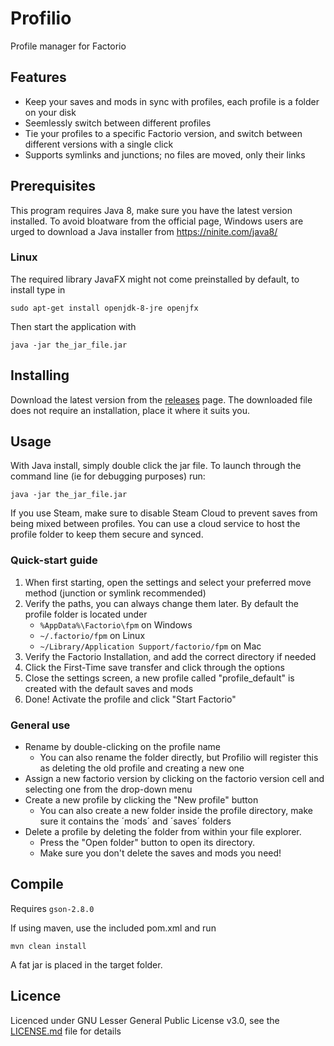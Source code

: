 # Profilio
Profile manager for Factorio

## Features

* Keep your saves and mods in sync with profiles, each profile is a folder on your disk
* Seemlessly switch between different profiles
* Tie your profiles to a specific Factorio version, and switch between different versions with a single click
* Supports symlinks and junctions; no files are moved, only their links

## Prerequisites

This program requires Java 8, make sure you have the latest version installed. To avoid bloatware from the official page, Windows users are urged to download a Java installer from https://ninite.com/java8/

### Linux

The required library JavaFX might not come preinstalled by default, to install type in

    sudo apt-get install openjdk-8-jre openjfx

Then start the application with

    java -jar the_jar_file.jar

## Installing

Download the latest version from the [releases](https://github.com/Artorp/Profilio/releases) page. The downloaded file does not require an installation, place it where it suits you.

## Usage

With Java install, simply double click the jar file. To launch through the command line (ie for debugging purposes) run:

    java -jar the_jar_file.jar

If you use Steam, make sure to disable Steam Cloud to prevent saves from being mixed between profiles. You can use a cloud service to host the profile folder to keep them secure and synced.

### Quick-start guide

1. When first starting, open the settings and select your preferred move method (junction or symlink recommended)
2. Verify the paths, you can always change them later. By default the profile folder is located under 
   -  `%AppData%\Factorio\fpm` on Windows
   -  `~/.factorio/fpm` on Linux
   -  `~/Library/Application Support/factorio/fpm` on Mac
3. Verify the Factorio Installation, and add the correct directory if needed
4. Click the First-Time save transfer and click through the options
5. Close the settings screen, a new profile called "profile_default" is created with the default saves and mods
6. Done! Activate the profile and click "Start Factorio"

### General use

- Rename by double-clicking on the profile name
  - You can also rename the folder directly, but Profilio will register this as deleting the old profile and creating a new one
- Assign a new factorio version by clicking on the factorio version cell and selecting one from the drop-down menu
- Create a new profile by clicking the "New profile" button
  - You can also create a new folder inside the profile directory, make sure it contains the ´mods´ and ´saves´ folders
- Delete a profile by deleting the folder from within your file explorer.
  - Press the "Open folder" button to open its directory.
  - Make sure you don't delete the saves and mods you need!

## Compile

Requires `gson-2.8.0`

If using maven, use the included pom.xml and run

    mvn clean install

A fat jar is placed in the target folder.

## Licence

Licenced under GNU Lesser General Public License v3.0, see the [LICENSE.md](LICENSE.md) file for details
